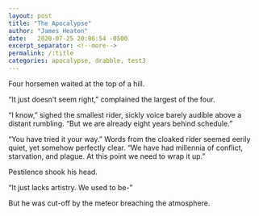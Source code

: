 ```yaml
---
layout: post
title: "The Apocalypse"
author: "James Heaton"
date:   2020-07-25 20:06:54 -0500
excerpt_separator: <!--more-->
permalink: /:title
categories: apocalypse, drabble, test3
---
```


Four horsemen waited at the top of a hill.

“It just doesn’t seem right,” complained the largest of the four.<!--more-->

“I know,” sighed the smallest rider, sickly voice barely audible above a distant rumbling. “But we are already eight years behind schedule.”

“You have tried it your way.” Words from the cloaked rider seemed eerily quiet, yet somehow perfectly clear. “We have had millennia of conflict, starvation, and plague. At this point we need to wrap it up.”

Pestilence shook his head.

“It just lacks artistry. We used to be-”

But he was cut-off by the meteor breaching the atmosphere.


